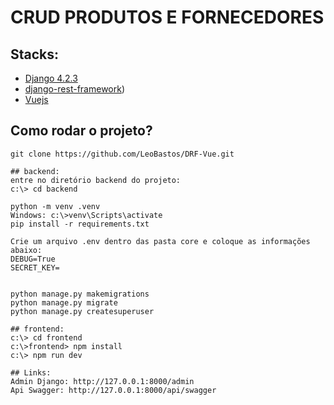 # CRUD PRODUTOS E FORNECEDORES

## Stacks:

* [Django 4.2.3](https://www.djangoproject.com/)
* [django-rest-framework](https://www.django-rest-framework.org/))
* [Vuejs](https://vuejs.org/)

## Como rodar o projeto?
```
git clone https://github.com/LeoBastos/DRF-Vue.git

## backend:
entre no diretório backend do projeto:
c:\> cd backend

python -m venv .venv
Windows: c:\>venv\Scripts\activate
pip install -r requirements.txt

Crie um arquivo .env dentro das pasta core e coloque as informações abaixo:
DEBUG=True
SECRET_KEY=


python manage.py makemigrations
python manage.py migrate
python manage.py createsuperuser

## frontend:
c:\> cd frontend
c:\>frontend> npm install
c:\> npm run dev

## Links:
Admin Django: http://127.0.0.1:8000/admin
Api Swagger: http://127.0.0.1:8000/api/swagger

```


